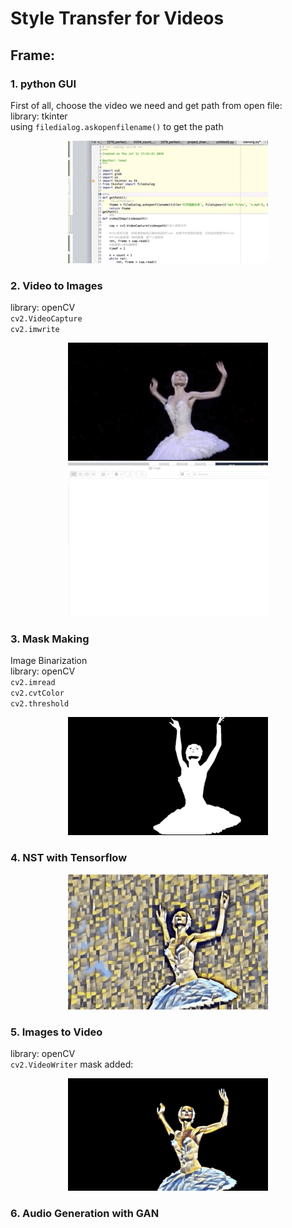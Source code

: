 # Style Transfer for Videos

## Frame:
### 1. python GUI
First of all, choose the video we need and get path from open file:  
library: tkinter   
using `filedialog.askopenfilename()` to get the path

<center>
    <img src="https://github.com/LoewiLu/Style_Transfer_for_Videos/blob/master/gifs/ui.gif"/>
</center>

### 2. Video to Images 
library: openCV  
`cv2.VideoCapture`  
`cv2.imwrite`

<center>
<img src="https://github.com/LoewiLu/Style_Transfer_for_Videos/blob/master/gifs/ballet.gif"/>
</center>   

<center>
    <img src="https://github.com/LoewiLu/Style_Transfer_for_Videos/blob/master/gifs/parts.gif"/>
</center>

### 3. Mask Making
Image Binarization   
library: openCV  
`cv2.imread`  
`cv2.cvtColor`  
`cv2.threshold`
<center>
    <img src="https://github.com/LoewiLu/Style_Transfer_for_Videos/blob/master/gifs/bgw.gif"/>
</center>

### 4. NST with Tensorflow

<center>
    <img src="https://github.com/LoewiLu/Style_Transfer_for_Videos/blob/master/gifs/cubism.gif"/>
</center>

### 5. Images to Video  
library: openCV  
`cv2.VideoWriter`
mask added:
<center>
    <img src="https://github.com/LoewiLu/Style_Transfer_for_Videos/blob/master/gifs/final.gif"/>
</center>

### 6. Audio Generation with GAN



